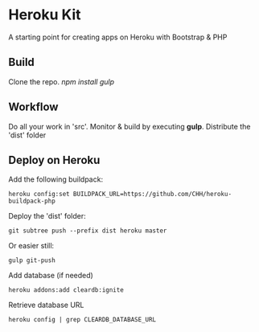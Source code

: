 # Heroku Kit

A starting point for creating apps on Heroku with Bootstrap & PHP

## Build

   Clone the repo.
   *npm install* 
   *gulp*

## Workflow

Do all your work in 'src'. Monitor & build by executing **gulp**. Distribute the 'dist' folder

## Deploy on Heroku

Add the following buildpack:

    heroku config:set BUILDPACK_URL=https://github.com/CHH/heroku-buildpack-php

Deploy the 'dist' folder:

    git subtree push --prefix dist heroku master

Or easier still:

    gulp git-push

Add database (if needed)

    heroku addons:add cleardb:ignite

Retrieve database URL

    heroku config | grep CLEARDB_DATABASE_URL
